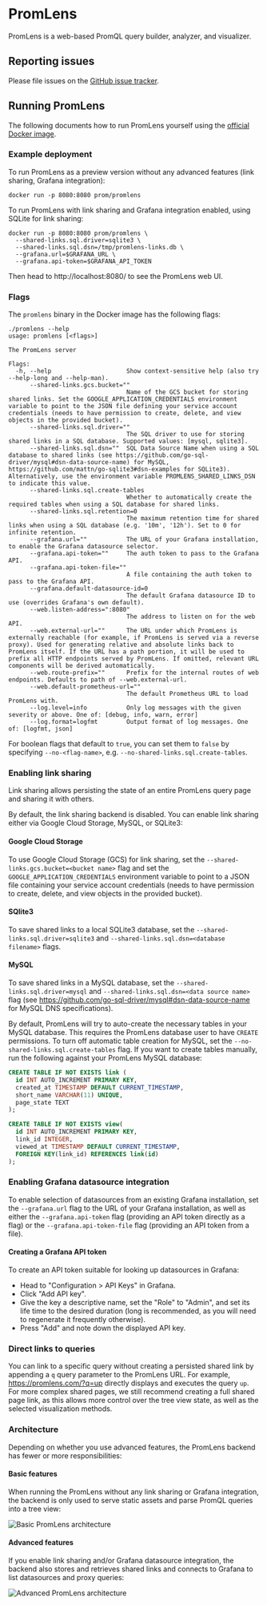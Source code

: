 # PromLens

PromLens is a web-based PromQL query builder, analyzer, and visualizer.

## Reporting issues

Please file issues on the [GitHub issue tracker](https://github.com/prometheus/promlens/issues).

## Running PromLens

The following documents how to run PromLens yourself using the [official Docker image](https://hub.docker.com/r/prom/promlens).

### Example deployment

To run PromLens as a preview version without any advanced features (link sharing, Grafana integration):

```
docker run -p 8080:8080 prom/promlens
```

To run PromLens with link sharing and Grafana integration enabled, using SQLite for link sharing:

```
docker run -p 8080:8080 prom/promlens \
  --shared-links.sql.driver=sqlite3 \
  --shared-links.sql.dsn=/tmp/promlens-links.db \
  --grafana.url=$GRAFANA_URL \
  --grafana.api-token=$GRAFANA_API_TOKEN
```

Then head to http://localhost:8080/ to see the PromLens web UI.

### Flags

The `promlens` binary in the Docker image has the following flags:

```
./promlens --help
usage: promlens [<flags>]

The PromLens server

Flags:
  -h, --help                     Show context-sensitive help (also try --help-long and --help-man).
      --shared-links.gcs.bucket=""
                                 Name of the GCS bucket for storing shared links. Set the GOOGLE_APPLICATION_CREDENTIALS environment variable to point to the JSON file defining your service account credentials (needs to have permission to create, delete, and view objects in the provided bucket).
      --shared-links.sql.driver=""
                                 The SQL driver to use for storing shared links in a SQL database. Supported values: [mysql, sqlite3].
      --shared-links.sql.dsn=""  SQL Data Source Name when using a SQL database to shared links (see https://github.com/go-sql-driver/mysql#dsn-data-source-name) for MySQL, https://github.com/mattn/go-sqlite3#dsn-examples for SQLite3). Alternatively, use the environment variable PROMLENS_SHARED_LINKS_DSN to indicate this value.
      --shared-links.sql.create-tables
                                 Whether to automatically create the required tables when using a SQL database for shared links.
      --shared-links.sql.retention=0
                                 The maximum retention time for shared links when using a SQL database (e.g. '10m', '12h'). Set to 0 for infinite retention.
      --grafana.url=""           The URL of your Grafana installation, to enable the Grafana datasource selector.
      --grafana.api-token=""     The auth token to pass to the Grafana API.
      --grafana.api-token-file=""
                                 A file containing the auth token to pass to the Grafana API.
      --grafana.default-datasource-id=0
                                 The default Grafana datasource ID to use (overrides Grafana's own default).
      --web.listen-address=":8080"
                                 The address to listen on for the web API.
      --web.external-url=""      The URL under which PromLens is externally reachable (for example, if PromLens is served via a reverse proxy). Used for generating relative and absolute links back to PromLens itself. If the URL has a path portion, it will be used to prefix all HTTP endpoints served by PromLens. If omitted, relevant URL components will be derived automatically.
      --web.route-prefix=""      Prefix for the internal routes of web endpoints. Defaults to path of --web.external-url.
      --web.default-prometheus-url=""
                                 The default Prometheus URL to load PromLens with.
      --log.level=info           Only log messages with the given severity or above. One of: [debug, info, warn, error]
      --log.format=logfmt        Output format of log messages. One of: [logfmt, json]
```

For boolean flags that default to `true`, you can set them to `false` by specifying `--no-<flag-name>`, e.g. `--no-shared-links.sql.create-tables`.

### Enabling link sharing

Link sharing allows persisting the state of an entire PromLens query page and sharing it with others.

By default, the link sharing backend is disabled. You can enable link sharing either via Google Cloud Storage, MySQL, or SQLite3:

#### Google Cloud Storage

To use Google Cloud Storage (GCS) for link sharing, set the `--shared-links.gcs.bucket=<bucket name>` flag and set the `GOOGLE_APPLICATION_CREDENTIALS` environment variable to point to a JSON file containing your service account credentials (needs to have permission to create, delete, and view objects in the provided bucket).

#### SQlite3

To save shared links to a local SQLite3 database, set the `--shared-links.sql.driver=sqlite3` and `--shared-links.sql.dsn=<database filename>` flags.

#### MySQL

To save shared links in a MySQL database, set the `--shared-links.sql.driver=mysql` and `--shared-links.sql.dsn=<data source name>` flag (see https://github.com/go-sql-driver/mysql#dsn-data-source-name for MySQL DNS specifications).

By default, PromLens will try to auto-create the necessary tables in your MySQL database. This requires the PromLens database user to have `CREATE` permissions. To turn off automatic table creation for MySQL, set the `--no-shared-links.sql.create-tables` flag. If you want to create tables manually, run the following against your PromLens MySQL database:

```sql
CREATE TABLE IF NOT EXISTS link (
  id INT AUTO_INCREMENT PRIMARY KEY,
  created_at TIMESTAMP DEFAULT CURRENT_TIMESTAMP,
  short_name VARCHAR(11) UNIQUE,
  page_state TEXT
);

CREATE TABLE IF NOT EXISTS view(
  id INT AUTO_INCREMENT PRIMARY KEY,
  link_id INTEGER,
  viewed_at TIMESTAMP DEFAULT CURRENT_TIMESTAMP,
  FOREIGN KEY(link_id) REFERENCES link(id)
);
```

### Enabling Grafana datasource integration

To enable selection of datasources from an existing Grafana installation, set the `--grafana.url` flag to the URL of your Grafana installation, as well as either the `--grafana.api-token` flag (providing an API token directly as a flag) or the `--grafana.api-token-file` flag (providing an API token from a file).

#### Creating a Grafana API token

To create an API token suitable for looking up datasources in Grafana:

- Head to "Configuration > API Keys" in Grafana.
- Click "Add API key".
- Give the key a descriptive name, set the "Role" to "Admin", and set its life time to the desired duration (long is recommended, as you will need to regenerate it frequently otherwise).
- Press "Add" and note down the displayed API key.

### Direct links to queries

You can link to a specific query without creating a persisted shared link by appending a `q` query parameter to the PromLens URL. For example, https://promlens.com/?q=up directly displays and executes the query `up`. For more complex shared pages, we still recommend creating a full shared page link, as this allows more control over the tree view state, as well as the selected visualization methods.

### Architecture

Depending on whether you use advanced features, the PromLens backend has fewer or more responsibilities:

#### Basic features

When running the PromLens without any link sharing or Grafana integration, the backend is only used to serve static assets and parse PromQL queries into a tree view:

![Basic PromLens architecture](docs/images/promlens_basic_architecture.svg)

#### Advanced features

If you enable link sharing and/or Grafana datasource integration, the backend also stores and retrieves shared links and connects to Grafana to list datasources and proxy queries:

![Advanced PromLens architecture](docs/images/promlens_advanced_architecture.svg)
